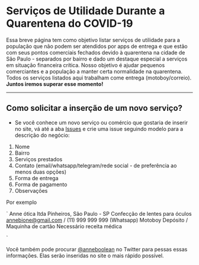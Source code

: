 # Serviços de Utilidade Durante a Quarentena do COVID-19

Essa breve página tem como objetivo listar serviços de utilidade para a população que não podem ser atendidos por apps de entrega e que estão com seus pontos comerciais fechados devido à quarentena na cidade de São Paulo - separados por bairro e dado um destaque especial a serviços em situação financeira crítica. Nosso objetivo é ajudar pequenos comerciantes e a população a manter certa normalidade na quarentena. Todos os serviços listados aqui trabalham come entrega (motoboy/correio). **Juntos iremos superar esse momento!**

---

## Como solicitar a inserção de um novo serviço?

* Se você conhece um novo serviço ou comércio que gostaria de inserir no site, vá até a aba [Issues](https://github.com/annebione/covid19-quarentine-services/issues) e crie uma issue seguindo modelo para a descrição do negócio:

1. Nome
2. Bairro
3. Serviços prestados
4. Contato (email/whatsapp/telegram/rede social - de preferência ao menos duas opções)
5. Forma de entrega
6. Forma de pagamento
7. Observações


Por exemplo

`
Anne ótica ltda
Pinheiros, São Paulo - SP
Confecção de lentes para óculos
annebione@gmail.com / (11) 999 999 999 (Whatsapp)
Motoboy
Depósito / Maquinha de cartão
Necessário receita médica

`

Você também pode procurar [@anneboolean](https://twitter.com/anneboolean) no Twitter para pessas essas informações. Elas serão inseridas no site o mais rápido possível.





